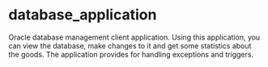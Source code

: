 # database_application
Oracle database management client application. 
Using this application, you can view the database, make changes to it and get some statistics about the goods. 
The application provides for handling exceptions and triggers.
